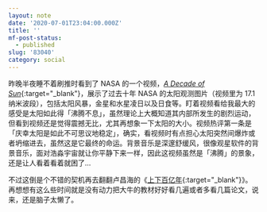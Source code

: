 ```yaml
---
layout: note
date: '2020-07-01T23:04:00.000Z'
title: ''
mf-post-status:
  - published
slug: '83040'
category: social
---
```

昨晚半夜睡不着刷推时看到了 NASA 的一个视频，[*A Decade of Sun*](https://youtu.be/l3QQQu7QLoM){:target=&quot;_blank&quot;}，展示了过去十年 NASA 的太阳观测图片（视频里为 17.1 纳米波段），包括太阳风暴，金星和水星凌日以及日食等。盯着视频看给我最大的感受是太阳如此得「沸腾不息」，虽然理论上大概知道其内部所发生的剧烈运动，但看到视频还是觉得震撼无比，尤其再想象一下太阳的大小。视频热评第一条是「庆幸太阳是如此不可思议地稳定」，确实，看视频时有点担心太阳突然间爆炸或者坍缩进去，虽然这是它最终的命运。背景音乐是深邃舒缓风，很像观星软件的背景音乐，面对浩淼宇宙就让你平静下来一样，因此这视频虽然是「沸腾」的景象，还是让人看着看着就困了…

不过这倒是个不错的契机再去翻翻卢昌海的《[上下百亿年](https://www.changhai.org/articles/science/astronomy/sun/index.php){:target="_blank"}》。再想想有这么些时间就是没有动力把大牛的教材好好看几遍或者多看几篇论文，说来，还是脑子太懒了。